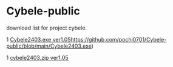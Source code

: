 # Cybele-public
download list for project cybele.

1 [Cybele2403.exe ver1.05](https://github.com/pochi0701/Cybele-public/blob/main/Cybele2403.exe)https://github.com/pochi0701/Cybele-public/blob/main/Cybele2403.exe)

1 [cybele2403.zip ver1.05]()
